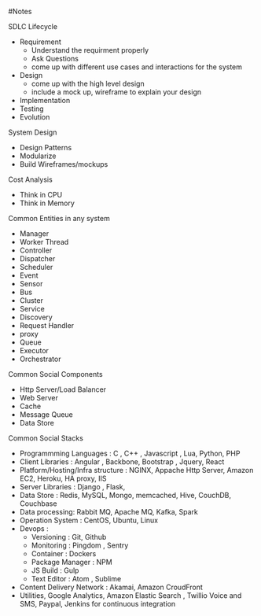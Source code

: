 #Notes

SDLC Lifecycle
* Requirement
  * Understand the requirment properly
  * Ask Questions
  * come up with different use cases and interactions for the system
* Design
  * come up with the high level design
  * include a mock up, wireframe to explain your design
* Implementation
* Testing
* Evolution

System Design
* Design Patterns
* Modularize
* Build Wireframes/mockups

Cost Analysis
* Think in CPU
* Think in Memory

Common Entities in any system
* Manager
* Worker Thread
* Controller
* Dispatcher
* Scheduler
* Event
* Sensor
* Bus
* Cluster
* Service
* Discovery
* Request Handler
* proxy
* Queue
* Executor
* Orchestrator


Common Social Components
* Http Server/Load Balancer
* Web Server
* Cache
* Message Queue
* Data Store

Common Social Stacks
* Programmming Languages : C , C++ , Javascript , Lua, Python, PHP
* Client Libraries : Angular , Backbone, Bootstrap , Jquery, React
* Platform/Hosting/Infra structure : NGINX, Appache Http Server, Amazon EC2, Heroku, HA proxy, IIS
* Server Libraries : Django , Flask,
* Data Store : Redis, MySQL, Mongo, memcached, Hive,  CouchDB, Couchbase
* Data processing: Rabbit MQ, Apache MQ, Kafka, Spark
* Operation System : CentOS, Ubuntu, Linux
* Devops :
  * Versioning : Git, Github
  * Monitoring : Pingdom , Sentry
  * Container : Dockers
  * Package Manager : NPM
  * JS Build : Gulp
  * Text Editor : Atom , Sublime
* Content Delivery Network : Akamai, Amazon CroudFront
* Utilities, Google Analytics, Amazon Elastic Search , Twillio Voice and SMS, Paypal, Jenkins for continuous integration
